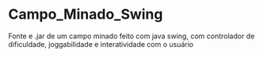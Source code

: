 # Campo_Minado_Swing
Fonte e .jar de um campo minado feito com java swing, com controlador de dificuldade, joggabilidade e interatividade com o usuário
